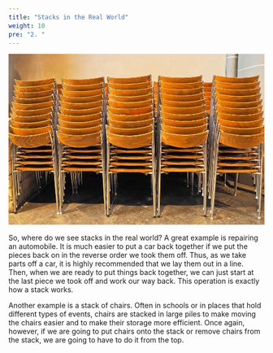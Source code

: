 ```yaml
---
title: "Stacks in the Real World"
weight: 10
pre: "2. "
---
```


![Stack of Chairs](/images/5/5.2.chairs.jpg)

So, where do we see stacks in the real world? A great example is repairing an automobile. It is much easier to put a car back together if we put the pieces back on in the reverse order we took them off. Thus, as we take parts off a car, it is highly recommended that we lay them out in a line. Then, when we are ready to put things back together, we can just start at the last piece we took off and work our way back. This operation is exactly how a stack works.

Another example is a stack of chairs. Often in schools or in places that hold different types of events, chairs are stacked in large piles to make moving the chairs easier and to make their storage more efficient. Once again, however, if we are going to put chairs onto the stack or remove chairs from the stack, we are going to have to do it from the top.
